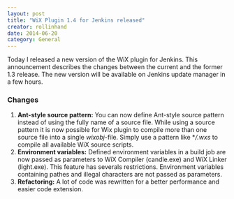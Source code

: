```yaml
---
layout: post
title: "WiX Plugin 1.4 for Jenkins released"
creator: rollinhand
date: 2014-06-20
category: General
---
```

Today I released a new version of the WiX plugin for Jenkins. This announcement describes the changes between the current and the former 1.3 release. The new version will be available on Jenkins update manager in a few hours.
<!--more-->
### Changes
1. **Ant-style source pattern:** You can now define Ant-style source pattern instead of using the fully name of a source file. While using a source pattern it is now possible for Wix plugin to compile more than one source file into a single *wixobj*-file. Simply use a pattern like ***/*.wxs* to compile all available WiX source scripts.
2. **Environment variables:** Defined environment variables in a build job are now passed as parameters to WiX Compiler (candle.exe) and WiX Linker (light.exe). This feature has severals restrictions. Environment variables containing pathes and illegal characters are not passed as parameters.
3. **Refactoring:** A lot of code was rewritten for a better performance and easier code extension.
